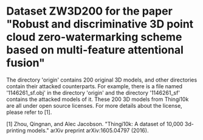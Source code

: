 # Dataset ZW3D200 for the paper "Robust and discriminative 3D point cloud zero-watermarking scheme based on multi-feature attentional fusion"
The directory 'origin' contains 200 original 3D models, and other directories contain their attacked counterparts. For example, there is a file named '1146261_sf.obj' in the directory 'origin' and the directory '1146261_sf' contains the attacked models of it.
These 200 3D models from Thingi10k are all under open source licenses. For more details about the license, please refer to [1].

[1] Zhou, Qingnan, and Alec Jacobson. "Thingi10k: A dataset of 10,000 3d-printing models." arXiv preprint arXiv:1605.04797 (2016).
